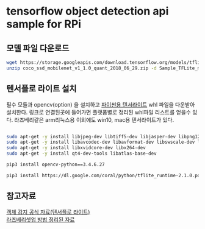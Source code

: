 # tensorflow object detection api sample for RPi


## 모델 파일 다운로드 

```bash
wget https://storage.googleapis.com/download.tensorflow.org/models/tflite/coco_ssd_mobilenet_v1_1.0_quant_2018_06_29.zip
unzip coco_ssd_mobilenet_v1_1.0_quant_2018_06_29.zip -d Sample_TFLite_model

```

## 텐서플로 라이트 설치

필수 모듈과 opencv(option) 을 설치하고 [파이썬용 텐서라이트](https://www.tensorflow.org/lite/guide/python?hl=ko) whl 파일을 다운받아 설치한다.
링크로 연결된곳에 들어가면 플랫폼별로 정리된 whl파일 리스트를 얻을수 있다. 라즈베리같은 arm리눅스용 이외에도 win10, mac용 텐서라이트가 있다.


```bash

sudo apt-get -y install libjpeg-dev libtiff5-dev libjasper-dev libpng12-dev
sudo apt-get -y install libavcodec-dev libavformat-dev libswscale-dev libv4l-dev
sudo apt-get -y install libxvidcore-dev libx264-dev
sudo apt-get -y install qt4-dev-tools libatlas-base-dev

pip3 install opencv-python==3.4.6.27

pip3 install https://dl.google.com/coral/python/tflite_runtime-2.1.0.post1-cp37-cp37m-linux_armv7l.whl
```

## 참고자료  
[객체 감지 공식 자료(텐서플로 라이트)](https://www.tensorflow.org/lite/models/object_detection/overview?hl=ko)  
[라즈베리셋업 방법 정리된 자료](https://github.com/EdjeElectronics/TensorFlow-Lite-Object-Detection-on-Android-and-Raspberry-Pi/blob/master/Raspberry_Pi_Guide.md)
